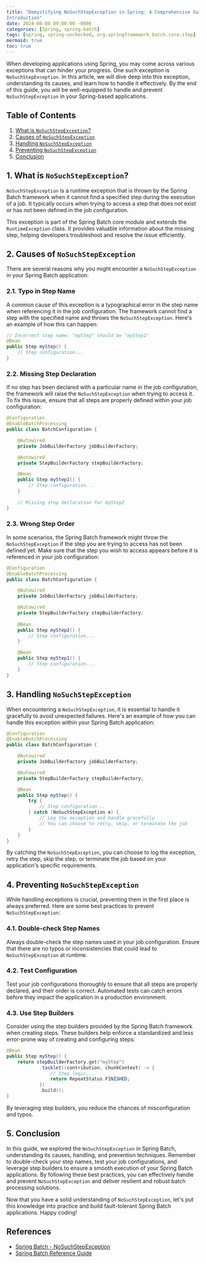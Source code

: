 ```yaml
---
title: "Demystifying NoSuchStepException in Spring: A Comprehensive Guide
Introduction"
date: 2024-06-08 09:00:00 -0000
categories: [Spring, spring-batch]
tags: [spring, spring-unchecked, org.springframework.batch.core.step]
mermaid: true
toc: true
---
```



When developing applications using Spring, you may come across various exceptions that can hinder your progress. One such exception is `NoSuchStepException`. In this article, we will dive deep into this exception, understanding its causes, and learn how to handle it effectively. By the end of this guide, you will be well-equipped to handle and prevent `NoSuchStepException` in your Spring-based applications.

## Table of Contents
1. [What is `NoSuchStepException`?](#what-is-nosuchstepexception)
2. [Causes of `NoSuchStepException`](#causes-of-nosuchstepexception)
3. [Handling `NoSuchStepException`](#handling-nosuchstepexception)
4. [Preventing `NoSuchStepException`](#preventing-nosuchstepexception)
5. [Conclusion](#conclusion)

## 1. What is `NoSuchStepException`? <a name="what-is-nosuchstepexception"></a>
`NoSuchStepException` is a runtime exception that is thrown by the Spring Batch framework when it cannot find a specified step during the execution of a job. It typically occurs when trying to access a step that does not exist or has not been defined in the job configuration.

This exception is part of the Spring Batch core module and extends the `RuntimeException` class. It provides valuable information about the missing step, helping developers troubleshoot and resolve the issue efficiently.

## 2. Causes of `NoSuchStepException` <a name="causes-of-nosuchstepexception"></a>
There are several reasons why you might encounter a `NoSuchStepException` in your Spring Batch application:

### 2.1. Typo in Step Name
A common cause of this exception is a typographical error in the step name when referencing it in the job configuration. The framework cannot find a step with the specified name and throws the `NoSuchStepException`. Here's an example of how this can happen:

```java
// Incorrect step name: "myStep" should be "myStep1"
@Bean
public Step myStep() {
    // Step configuration...
}
```

### 2.2. Missing Step Declaration
If no step has been declared with a particular name in the job configuration, the framework will raise the `NoSuchStepException` when trying to access it. To fix this issue, ensure that all steps are properly defined within your job configuration:

```java
@Configuration
@EnableBatchProcessing
public class BatchConfiguration {

    @Autowired
    private JobBuilderFactory jobBuilderFactory;

    @Autowired
    private StepBuilderFactory stepBuilderFactory;

    @Bean
    public Step myStep1() {
        // Step configuration...
    }
  
    // Missing step declaration for myStep2
}
```

### 2.3. Wrong Step Order
In some scenarios, the Spring Batch framework might throw the `NoSuchStepException` if the step you are trying to access has not been defined yet. Make sure that the step you wish to access appears before it is referenced in your job configuration:

```java
@Configuration
@EnableBatchProcessing
public class BatchConfiguration {

    @Autowired
    private JobBuilderFactory jobBuilderFactory;

    @Autowired
    private StepBuilderFactory stepBuilderFactory;
  
    @Bean
    public Step myStep2() {
        // Step configuration...
    }

    @Bean
    public Step myStep1() {
        // Step configuration...
    }
}
```

## 3. Handling `NoSuchStepException` <a name="handling-nosuchstepexception"></a>
When encountering a `NoSuchStepException`, it is essential to handle it gracefully to avoid unexpected failures. Here's an example of how you can handle this exception within your Spring Batch application:

```java
@Configuration
@EnableBatchProcessing
public class BatchConfiguration {

    @Autowired
    private JobBuilderFactory jobBuilderFactory;

    @Autowired
    private StepBuilderFactory stepBuilderFactory;

    @Bean
    public Step myStep() {
        try {
            // Step configuration...
        } catch (NoSuchStepException e) {
            // Log the exception and handle gracefully
            // You can choose to retry, skip, or terminate the job
        }
    }
}
```

By catching the `NoSuchStepException`, you can choose to log the exception, retry the step, skip the step, or terminate the job based on your application's specific requirements.

## 4. Preventing `NoSuchStepException` <a name="preventing-nosuchstepexception"></a>
While handling exceptions is crucial, preventing them in the first place is always preferred. Here are some best practices to prevent `NoSuchStepException`:

### 4.1. Double-check Step Names
Always double-check the step names used in your job configuration. Ensure that there are no typos or inconsistencies that could lead to `NoSuchStepException` at runtime.

### 4.2. Test Configuration
Test your job configurations thoroughly to ensure that all steps are properly declared, and their order is correct. Automated tests can catch errors before they impact the application in a production environment.

### 4.3. Use Step Builders
Consider using the step builders provided by the Spring Batch framework when creating steps. These builders help enforce a standardized and less error-prone way of creating and configuring steps:

```java
@Bean
public Step myStep() {
    return stepBuilderFactory.get("myStep")
            .tasklet((contribution, chunkContext) -> {
                // Step logic...
                return RepeatStatus.FINISHED;
            })
            .build();
}
```

By leveraging step builders, you reduce the chances of misconfiguration and typos.

## 5. Conclusion <a name="conclusion"></a>
In this guide, we explored the `NoSuchStepException` in Spring Batch, understanding its causes, handling, and prevention techniques. Remember to double-check your step names, test your job configurations, and leverage step builders to ensure a smooth execution of your Spring Batch applications. By following these best practices, you can effectively handle and prevent `NoSuchStepException` and deliver resilient and robust batch processing solutions.

Now that you have a solid understanding of `NoSuchStepException`, let's put this knowledge into practice and build fault-tolerant Spring Batch applications. Happy coding!

## References
- [Spring Batch - NoSuchStepException](https://docs.spring.io/spring-batch/docs/current/api/org/springframework/batch/core/step/NoSuchStepException.html)
- [Spring Batch Reference Guide](https://docs.spring.io/spring-batch/docs/current/reference/html/index.html)
